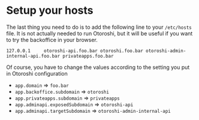 # Setup your hosts

The last thing you need to do is to add the following line to your `/etc/hosts` file. It is not actually needed to run Otoroshi, but it will be useful if you want to try the backoffice in your browser.

```
127.0.0.1     otoroshi-api.foo.bar otoroshi.foo.bar otoroshi-admin-internal-api.foo.bar privateapps.foo.bar
```

Of course, you have to change the values according to the setting you put in Otoroshi configuration

* `app.domain` => `foo.bar`
* `app.backoffice.subdomain` => `otoroshi`
* `app.privateapps.subdomain` => `privateapps`
* `app.adminapi.exposedSubdomain` => `otoroshi-api`
* `app.adminapi.targetSubdomain` => `otoroshi-admin-internal-api`

